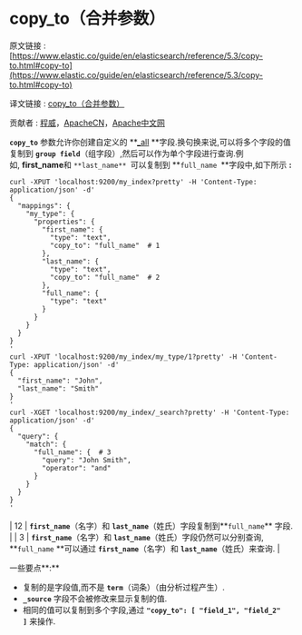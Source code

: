 # copy_to（合并参数）

原文链接 : [https://www.elastic.co/guide/en/elasticsearch/reference/5.3/copy-to.html#copy-to](https://www.elastic.co/guide/en/elasticsearch/reference/5.3/copy-to.html#copy-to)

译文链接 : [copy_to（合并参数）](/pages/viewpage.action?pageId=10027040)

贡献者 : [程威](/display/~chengwei)，[ApacheCN](/display/~apachecn)，[Apache中文网](/display/~apachechina)

**`copy_to`** 参数允许你创建自定义的 **[_all](https://www.elastic.co/guide/en/elasticsearch/reference/5.3/mapping-all-field.html) **字段.换句换来说,可以将多个字段的值复制到 **`group field`**（组字段）,然后可以作为单个字段进行查询.例如, **first_name**和 `**last_name** `可以复制到 **`full_name `**字段中,如下所示 **:**

```
curl -XPUT 'localhost:9200/my_index?pretty' -H 'Content-Type: application/json' -d'
{
  "mappings": {
    "my_type": {
      "properties": {
        "first_name": {
          "type": "text",
          "copy_to": "full_name"  # 1
        },
        "last_name": {
          "type": "text",
          "copy_to": "full_name"  # 2
        },
        "full_name": {
          "type": "text"
        }
      }
    }
  }
}
'
curl -XPUT 'localhost:9200/my_index/my_type/1?pretty' -H 'Content-Type: application/json' -d'
{
  "first_name": "John",
  "last_name": "Smith"
}
'
curl -XGET 'localhost:9200/my_index/_search?pretty' -H 'Content-Type: application/json' -d'
{
  "query": {
    "match": {
      "full_name": {  # 3
        "query": "John Smith",
        "operator": "and"
      }
    }
  }
}
'
```

| 12 | **`first_name`**（名字）和 **`last_name`**（姓氏）字段复制到**`full_name`** 字段. |
| 3 | **`first_name`**（名字）和 **`last_name`**（姓氏）字段仍然可以分别查询, **`full_name` **可以通过 **`first_name`**（名字）和 **`last_name`**（姓氏）来查询. |

一些要点**:**

*   复制的是字段值,而不是 **`term`**（词条）（由分析过程产生）.
*   **`_source`** 字段不会被修改来显示复制的值. 
*   相同的值可以复制到多个字段,通过 **`"copy_to": [ "field_1", "field_2" ]`** 来操作.